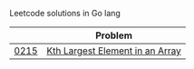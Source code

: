 Leetcode solutions in Go lang

| |Problem|
|:---:|:---:|
|[0215](https://leetcode.com/problems/kth-largest-element-in-an-array/)|[Kth Largest Element in an Array](00215-kth-largest-element-in-an-array)|
